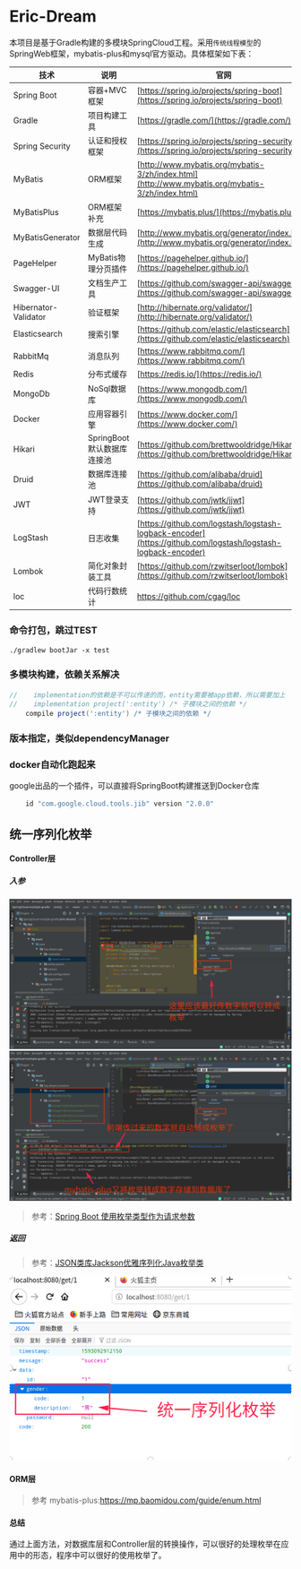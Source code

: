Eric-Dream
===
本项目是基于Gradle构建的多模块SpringCloud工程。采用`传统线程模型`的SpringWeb框架，mybatis-plus和mysql官方驱动。具体框架如下表：

技术 | 说明 | 官网
----|----|----
Spring Boot | 容器+MVC框架 | [https://spring.io/projects/spring-boot](https://spring.io/projects/spring-boot)
Gradle | 项目构建工具 | [https://gradle.com/](https://gradle.com/)
Spring Security | 认证和授权框架 | [https://spring.io/projects/spring-security](https://spring.io/projects/spring-security)
MyBatis | ORM框架  | [http://www.mybatis.org/mybatis-3/zh/index.html](http://www.mybatis.org/mybatis-3/zh/index.html)
MyBatisPlus |ORM框架补充 | [https://mybatis.plus/](https://mybatis.plus/)
MyBatisGenerator | 数据层代码生成 | [http://www.mybatis.org/generator/index.html](http://www.mybatis.org/generator/index.html)
PageHelper | MyBatis物理分页插件 | [https://pagehelper.github.io/](https://pagehelper.github.io/)
Swagger-UI | 文档生产工具 | [https://github.com/swagger-api/swagger-ui](https://github.com/swagger-api/swagger-ui)
Hibernator-Validator | 验证框架 | [http://hibernate.org/validator/](http://hibernate.org/validator/)
Elasticsearch | 搜索引擎 | [https://github.com/elastic/elasticsearch](https://github.com/elastic/elasticsearch)
RabbitMq | 消息队列 | [https://www.rabbitmq.com/](https://www.rabbitmq.com/)
Redis | 分布式缓存 | [https://redis.io/](https://redis.io/)
MongoDb | NoSql数据库 | [https://www.mongodb.com/](https://www.mongodb.com/)
Docker | 应用容器引擎 | [https://www.docker.com/](https://www.docker.com/)
Hikari | SpringBoot默认数据库连接池 | [https://github.com/brettwooldridge/HikariCP](https://github.com/brettwooldridge/HikariCP)
Druid | 数据库连接池 | [https://github.com/alibaba/druid](https://github.com/alibaba/druid)
JWT | JWT登录支持 | [https://github.com/jwtk/jjwt](https://github.com/jwtk/jjwt)
LogStash | 日志收集 | [https://github.com/logstash/logstash-logback-encoder](https://github.com/logstash/logstash-logback-encoder)
Lombok | 简化对象封装工具 | [https://github.com/rzwitserloot/lombok](https://github.com/rzwitserloot/lombok)
loc |代码行数统计 | https://github.com/cgag/loc


### 命令打包，跳过TEST
```shell script
./gradlew bootJar -x test
```

### 多模块构建，依赖关系解决
```groovy
//    implementation的依赖是不可以传递的而，entity需要被app依赖，所以需要加上
//    implementation project(':entity') /* 子模块之间的依赖 */
    compile project(':entity') /* 子模块之间的依赖 */
```

### 版本指定，类似dependencyManager

### docker自动化跑起来
google出品的一个插件，可以直接将SpringBoot构建推送到Docker仓库
```groovy
    id "com.google.cloud.tools.jib" version "2.0.0"
```


## 统一序列化枚举

#### Controller层
##### 入参

![](./asset/img/枚举.png)
![](./asset/img/数字枚举.png)

> 参考：[Spring Boot 使用枚举类型作为请求参数
](https://docs.qq.com/doc/DSE54YmRuY0hlZFpY)

##### 返回
> 参考：[JSON类库Jackson优雅序列化Java枚举类
](https://docs.qq.com/doc/DSFpuQkRrdk9xUlF6)

![](./asset/img/enums.png)

#### ORM层
> 参考 mybatis-plus:https://mp.baomidou.com/guide/enum.html


#### 总结
通过上面方法，对数据库层和Controller层的转换操作，可以很好的处理枚举在应用中的形态，程序中可以很好的使用枚举了。